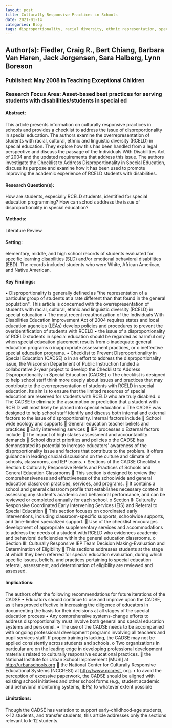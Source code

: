 ```yaml
---
layout: post
title: Culturally Responsive Practices in Schools
date: 2021-01-14
categories: Blog
tags: disproportionality, racial diversity, ethnic representation, special education, general education, students of color, bilingual, poverty, racial inequality
---
```


## Author(s): Fiedler, Craig R., Bert Chiang, Barbara Van Haren, Jack Jorgensen, Sara Halberg, Lynn Boreson

### Published: May 2008 in Teaching Exceptional Children

### Research Focus Area: Asset-based best practices for serving students with disabilities/students in special ed

#### Abstract:
This article presents information on culturally responsive practices in schools and provides a checklist to address the issue of disproportionality in special education. The authors examine the overrepresentation of students with racial, cultural, ethnic and linguistic diversity (RCELD) in special education. They explore how this has been handled from a legal perspective and discuss the passage of the Individuals With Disabilities Act of 2004 and the updated requirements that address this issue. The authors investigate the Checklist to Address Disproportionality in Special Education, discuss its purpose and examine how it has been used to promote improving the academic experience of RCELD students with disabilities.


#### Research Question(s):
How are students, especially RCELD students, identified for special education programming? How can schools address the issue of disproportionality in special education?


#### Methods:
Literature Review


#### Setting:
elementary, middle, and high school records of students evaluated for specific learning disabilities (SLD) and/or emotional behavioral disabilities (EBD). The records included students who were White, African American, and Native American.


#### Key Findings:
• Disproportionality is generally defined as "the representation of a particular group of students at a rate different than that found in the general population". This article is concerned with the overrepresentation of students with racial, cultural, ethnic and linguistic diversity (RCELD) in special education • The most recent reauthorization of the Individuals With Disabilities Education Improvement Act of 2004 requires states and local education agencies (LEAs) develop policies and procedures to prevent the overidentification of students with RCELD • the issue of a disproportionality of RCELD students in special education should be regarded as harmful only when special education placement results from o inadequate general education programs o inappropriate assessment practices, or o ineffective special education programs. • Checklist to Prevent Disproportionality in Special Education (CADSE) o In an effort to address the disproportionality issue, the Wisconsin Department of Public Instruction funded a collaborative 2-year project to develop the Checklist to Address Disproportionality in Special Education (CADSE) o The checklist is designed to help school staff think more deeply about issues and practices that may contribute to the overrepresentation of students with RCELD in special education. Its aim is to ensure that the limited resources of special education are reserved for students with RCELD who are truly disabled. o The CADSE to eliminate the assumption or prediction that a student with RCELD will most likely be placed into special education o The CADSE was designed to help school staff identify and discuss both internal and external factors to the issue of disproportionality. Internal factors include  School wide ecology and supports  General education teacher beliefs and practices  Early intervening services  IEP processes o External factors include  The impact of high stakes assessment and accountability demands  School district priorities and policies o the CADSE has demonstrated its potential to increase educators' awareness of the disproportionality issue and factors that contribute to the problem. It offers guidance in leading crucial discussions on the culture and climate of schools, classrooms, and IEP teams. • Sections of the CADSE Checklist o Section I: Culturally Responsive Beliefs and Practices of Schools and General Education Classrooms  This section is designed to review the comprehensiveness and effectiveness of the schoolwide and general education classroom practices, services, and programs.  It contains a school and general classroom profile that establishes necessary context in assessing any student's academic and behavioral performance, and can be reviewed or completed annually for each school. o Section II: Culturally Responsive Coordinated Early Intervening Services (EIS) and Referral to Special Education  This section focuses on coordinated early interventions, including classroom-specific supports, schoolwide supports, and time-limited specialized support.  Use of the checklist encourages development of appropriate supplementary services and accommodations to address the needs of a student with RCELD who evidences academic and behavioral deficiencies within the general education classrooms. o Section III: Culturally Responsive IEP Team Decision Making-Evaluation and Determination of Eligibility  This sections addresses students at the stage at which they been referred for special education evaluation, during which specific issues, beliefs, and practices pertaining to special education referral, assessment, and determination of eligibility are reviewed and assessed. 


#### Implications:
The authors offer the following recommendations for future iterations of the CADSE • Educators should continue to use and improve upon the CADSE, as it has proved effective in increasing the diligence of educators in documenting the basis for their decisions at all stages of the special education process • Any comprehensive systems-change efforts to address disproportionality must involve both general and special education systems and personnel. • The use of the CADSE needs to be accompanied with ongoing professional development programs involving all teachers and pupil services staff. If proper training is lacking, the CADSE may not be applied consistently across students and schools.  o Two organizations in particular are on the leading edge in developing professional development materials related to culturally responsive educational practices.   the National Institute for Urban School Improvement [MUSI] at http://urbanschools.org   the National Center for Culturally Responsive Educational Systems (NCCRESt) at http://www.nccrest, org. • to avoid the perception of excessive paperwork, the CADSE should be aligned with existing school initiatives and other school forms (e.g., student academic and behavioral monitoring systems, IEPs) to whatever extent possible 


#### Limitations:
Though the CADSE has variation to support early-childhood-age students, k-12 students, and transfer students, this article addresses only the sections relevant to k-12 students. 


